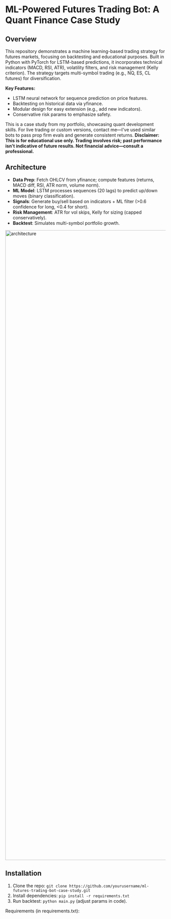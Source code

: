 # ML-Powered Futures Trading Bot: A Quant Finance Case Study

## Overview
This repository demonstrates a machine learning-based trading strategy for futures markets, focusing on backtesting and educational purposes. Built in Python with PyTorch for LSTM-based predictions, it incorporates technical indicators (MACD, RSI, ATR), volatility filters, and risk management (Kelly criterion). The strategy targets multi-symbol trading (e.g., NQ, ES, CL futures) for diversification.

**Key Features:**
- LSTM neural network for sequence prediction on price features.
- Backtesting on historical data via yfinance.
- Modular design for easy extension (e.g., add new indicators).
- Conservative risk params to emphasize safety.

This is a case study from my portfolio, showcasing quant development skills. For live trading or custom versions, contact me—I've used similar bots to pass prop firm evals and generate consistent returns. **Disclaimer: This is for educational use only. Trading involves risk; past performance isn't indicative of future results. Not financial advice—consult a professional.**

## Architecture
- **Data Prep**: Fetch OHLCV from yfinance; compute features (returns, MACD diff, RSI, ATR norm, volume norm).
- **ML Model**: LSTM processes sequences (20 lags) to predict up/down moves (binary classification).
- **Signals**: Generate buy/sell based on indicators + ML filter (>0.6 confidence for long, <0.4 for short).
- **Risk Management**: ATR for vol skips, Kelly for sizing (capped conservatively).
- **Backtest**: Simulates multi-symbol portfolio growth.

<img width="2850" height="1976" alt="architecture" src="https://github.com/user-attachments/assets/e3859869-38f9-4bb7-94d7-2549394edeb0" />

## Installation
1. Clone the repo: `git clone https://github.com/yourusername/ml-futures-trading-bot-case-study.git`
2. Install dependencies: `pip install -r requirements.txt`
3. Run backtest: `python main.py` (adjust params in code).

Requirements (in requirements.txt):
